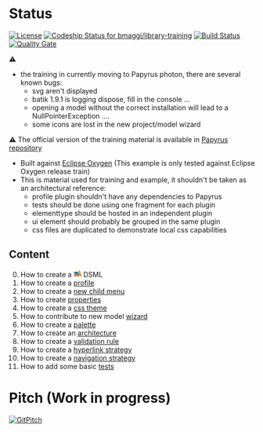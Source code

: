 # Status
[![License](https://img.shields.io/badge/license-EPL-blue.svg)](https://www.eclipse.org/legal/epl-v10.html)
[![Codeship Status for bmaggi/library-training](https://codeship.com/projects/93c25b50-55af-0134-4ca0-1e6b697efd61/status?branch=master)](https://codeship.com/projects/172132)
[![Build Status](https://travis-ci.org/bmaggi/library-training.svg?branch=master)](https://travis-ci.org/bmaggi/library-training)
[![Quality Gate](https://sonarcloud.io/api/project_badges/measure?project=org.eclipse.papyrus.training%3Aorg.eclipse.papyrus.training&metric=alert_status)](https://sonarcloud.io/dashboard?id=org.eclipse.papyrus.training%3Aorg.eclipse.papyrus.training) 

:warning: 
  - the training in currently moving to Papyrus photon, there are several known bugs:
     - svg aren't displayed
	 - batik 1.9.1 is logging  dispose, fill in the console ...
	 - opening a model without the correct installation will lead to a NullPointerException ....
     - some icons are lost in the new project/model wizard
	 
:warning: 
The official version of the training material is available in [Papyrus repository](https://git.eclipse.org/c/papyrus/org.eclipse.papyrus.git/tree/examples/library?h=streams/3.0-maintenance)
 - Built against [Eclipse Oxygen](https://www.eclipse.org/oxygen/) (This example is only tested against Eclipse Oxygen release train)
 - This is material used for training and example, it shouldn't be taken as an architectural reference:
	- profile plugin shouldn't have any dependencies to Papyrus
	- tests should be done using one fragment for each plugin
	- elementtype should be hosted in an independent plugin
	- ui element should probably be grouped in the same plugin
	- css files are duplicated to demonstrate local css capabilities

## Content

0. How to create a ![Libraryergt Gif][LibraryLogo] DSML 
1. How to create a [profile](/org.eclipse.papyrus.training.library.profile/README.md) 
2. How to create a [new child menu](/org.eclipse.papyrus.training.library.newchild/README.md)
3. How to create [properties](/org.eclipse.papyrus.training.library.properties/README.md)
4. How to create a [css theme](/org.eclipse.papyrus.training.library.css/README.md)
5. How to contribute to new model [wizard](/org.eclipse.papyrus.training.library.wizard/README.md)
6. How to create a [palette](/org.eclipse.papyrus.training.library.palette/README.md)
7. How to create an [architecture](/org.eclipse.papyrus.training.library.architecture/README.md)
8. How to create a [validation rule](/org.eclipse.papyrus.training.library.validation/README.md) 
9. How to create a [hyperlink strategy](/org.eclipse.papyrus.training.library.hyperlink/README.md) 
10. How to create a [navigation strategy](/org.eclipse.papyrus.training.library.navigation/README.md) 
11. How to add some basic [tests](/org.eclipse.papyrus.training.library.tests/README.md) 


# Pitch (Work in progress)
[![GitPitch](https://gitpitch.com/assets/badge.svg)](https://gitpitch.com/bmaggi/library-training)


[LibraryLogo]: /org.eclipse.papyrus.training.library.profile/icons/library.gif?raw=true "Library training logo"
